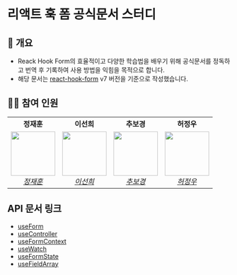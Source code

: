 # 리액트 훅 폼 공식문서 스터디

## 👀 개요

- Reack Hook Form의 효율적이고 다양한 학습법을 배우기 위해 공식문서를 정독하고 번역 후 기록하여 사용 방법을 익힘을 목적으로 합니다.
- 해당 문서는 [react-hook-form](https://react-hook-form.com/docs) v7 버전을 기준으로 작성했습니다.

## 👨‍👦 참여 인원

<table>
    <tr align="center">
        <td><B>정재훈<B></td>
        <td><B>이선희<B></td>
        <td><B>추보경<B></td>
        <td><B>허정우<B></td>
    </tr>
    <tr align="center">
        <td>
            <img src="https://github.com/pleasemrlostman.png?size=100" width="100">
            <br>
            <a href="https://github.com/pleasemrlostman"><I>정재훈</I></a>
        </td>
        <td>
            <img src="https://github.com/suniiizz.png?size=100" width="100">
            <br>
            <a href="https://github.com/suniiizz"><I>이선희</I></a>
        </td>
        <td>
            <img src="https://github.com/choo-bo-kyoung.png?size=100" width="100">
            <br>
            <a href="https://github.com/choo-bo-kyoung"><I>추보경</I></a>
        </td>
        <td>
            <img src="https://github.com/ridemetothemoon12.png?size=100" width="100">
            <br>
            <a href="https://github.com/ridemetothemoon12"><I>허정우</I></a>
        </td>
    </tr>
</table>

## API 문서 링크

- [useForm](https://github.com/pleasemrlostman/react-hook-form-docs-kr/tree/main/useForm)
- [useController](https://github.com/pleasemrlostman/react-hook-form-docs-kr/tree/main/useController)
- [useFormContext](https://github.com/pleasemrlostman/react-hook-form-docs-kr/tree/main/useFormContext)
- [useWatch](https://github.com/pleasemrlostman/react-hook-form-docs-kr/tree/main/useWatch)
- [useFormState](https://github.com/pleasemrlostman/react-hook-form-docs-kr/tree/main/useFormState)
- [useFieldArray](https://github.com/pleasemrlostman/react-hook-form-docs-kr/tree/main/useFieldArray)
